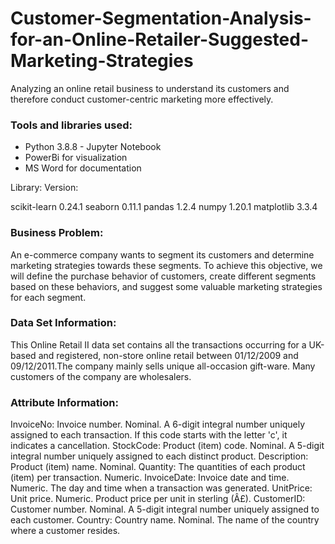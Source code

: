 # Customer-Segmentation-Analysis-for-an-Online-Retailer-Suggested-Marketing-Strategies
Analyzing an online retail business to understand its customers and therefore conduct customer-centric marketing more effectively.

### Tools and libraries used:
- Python 3.8.8 - Jupyter Notebook
- PowerBi for visualization
- MS Word for documentation
 
Library:                   Version:

scikit-learn              0.24.1
seaborn                   0.11.1
pandas                    1.2.4
numpy                     1.20.1
matplotlib                3.3.4


### Business Problem:

An e-commerce company wants to segment its customers and determine marketing strategies towards these segments.
To achieve this objective, we will
define the purchase behavior of customers,
create different segments based on these behaviors, and
suggest some valuable marketing strategies for each segment.


### Data Set Information:

This Online Retail II data set contains all the transactions occurring for a UK-based and registered, non-store online retail between 01/12/2009 and 09/12/2011.The company mainly sells unique all-occasion gift-ware. Many customers of the company are wholesalers.


### Attribute Information:

InvoiceNo:
Invoice number. Nominal. A 6-digit integral number uniquely assigned to each transaction. If this code starts with the letter 'c', it indicates a cancellation.
StockCode:
Product (item) code. Nominal. A 5-digit integral number uniquely assigned to each distinct product.
Description:
Product (item) name. Nominal.
Quantity:
The quantities of each product (item) per transaction. Numeric.
InvoiceDate:
Invoice date and time. Numeric. The day and time when a transaction was generated.
UnitPrice:
Unit price. Numeric. Product price per unit in sterling (Â£).
CustomerID:
Customer number. Nominal. A 5-digit integral number uniquely assigned to each customer.
Country:
Country name. Nominal. The name of the country where a customer resides.
